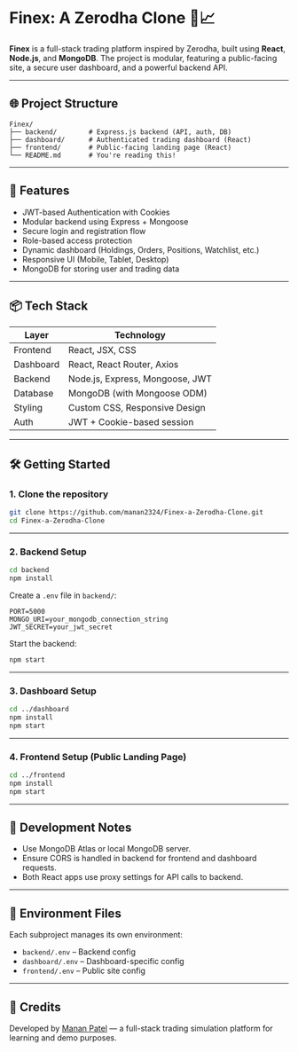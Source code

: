 # Finex: A Zerodha Clone 🧾📈

**Finex** is a full-stack trading platform inspired by Zerodha, built using **React**, **Node.js**, and **MongoDB**. The project is modular, featuring a public-facing site, a secure user dashboard, and a powerful backend API.

---

## 🌐 Project Structure

```
Finex/
├── backend/        # Express.js backend (API, auth, DB)
├── dashboard/      # Authenticated trading dashboard (React)
├── frontend/       # Public-facing landing page (React)
└── README.md       # You're reading this!
```

---

## 🚀 Features

- JWT-based Authentication with Cookies
- Modular backend using Express + Mongoose
- Secure login and registration flow
- Role-based access protection
- Dynamic dashboard (Holdings, Orders, Positions, Watchlist, etc.)
- Responsive UI (Mobile, Tablet, Desktop)
- MongoDB for storing user and trading data

---

## 📦 Tech Stack

| Layer      | Technology                        |
|------------|-----------------------------------|
| Frontend   | React, JSX, CSS                   |
| Dashboard  | React, React Router, Axios        |
| Backend    | Node.js, Express, Mongoose, JWT   |
| Database   | MongoDB (with Mongoose ODM)       |
| Styling    | Custom CSS, Responsive Design     |
| Auth       | JWT + Cookie-based session        |

---

## 🛠️ Getting Started

### 1. Clone the repository

```bash
git clone https://github.com/manan2324/Finex-a-Zerodha-Clone.git
cd Finex-a-Zerodha-Clone
```

---

### 2. Backend Setup

```bash
cd backend
npm install
```

Create a `.env` file in `backend/`:

```env
PORT=5000
MONGO_URI=your_mongodb_connection_string
JWT_SECRET=your_jwt_secret
```

Start the backend:

```bash
npm start
```

---

### 3. Dashboard Setup

```bash
cd ../dashboard
npm install
npm start
```

---

### 4. Frontend Setup (Public Landing Page)

```bash
cd ../frontend
npm install
npm start
```

---

## 🧪 Development Notes

- Use MongoDB Atlas or local MongoDB server.
- Ensure CORS is handled in backend for frontend and dashboard requests.
- Both React apps use proxy settings for API calls to backend.

---

## 📁 Environment Files

Each subproject manages its own environment:

- `backend/.env` – Backend config
- `dashboard/.env` – Dashboard-specific config
- `frontend/.env` – Public site config

---


## 🙌 Credits

Developed by [Manan Patel](https://github.com/manan2324) — a full-stack trading simulation platform for learning and demo purposes.
